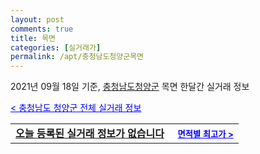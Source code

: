 ```yaml
---
layout: post
comments: true
title: 목면
categories: [실거래가]
permalink: /apt/충청남도청양군목면
---
```


2021년 09월 18일 기준, <a href="/apt/충청남도청양군">충청남도청양군</a> 목면 한달간 실거래 정보

<a style="color: blue;" href="/apt/충청남도청양군">< 충청남도 청양군 전체 실거래 정보</a>
<!---- start ---->
<table>
  <tr>
    <td colspan="4" style="font-weight: bold;"><a href="/apt/충청남도청양군목면{name_without_space}">오늘 등록된 실거래 정보가 없습니다</a> &nbsp;&nbsp;&nbsp; <a style="color: blue; font-size: smaller;" href="/apt/충청남도청양군목면{name_without_space}">면적별 최고가 ></a></td>
  </tr>
    
</table>
<!---- end ---->
    